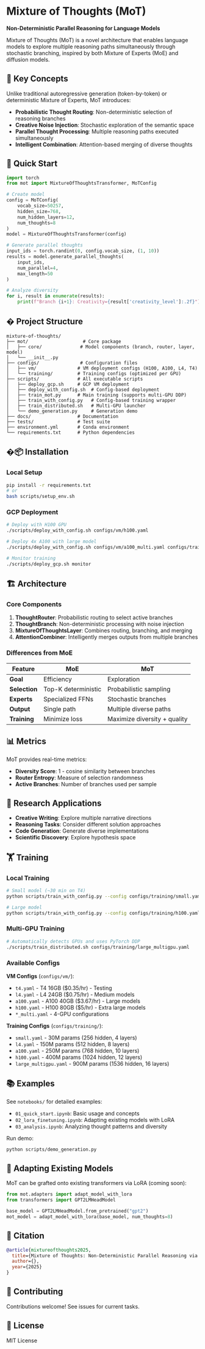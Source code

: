 # Mixture of Thoughts (MoT)

**Non-Deterministic Parallel Reasoning for Language Models**

Mixture of Thoughts (MoT) is a novel architecture that enables language models to explore multiple reasoning paths simultaneously through stochastic branching, inspired by both Mixture of Experts (MoE) and diffusion models.

## 🧠 Key Concepts

Unlike traditional autoregressive generation (token-by-token) or deterministic Mixture of Experts, MoT introduces:

- **Probabilistic Thought Routing**: Non-deterministic selection of reasoning branches
- **Creative Noise Injection**: Stochastic exploration of the semantic space
- **Parallel Thought Processing**: Multiple reasoning paths executed simultaneously
- **Intelligent Combination**: Attention-based merging of diverse thoughts

## 🚀 Quick Start

```python
import torch
from mot import MixtureOfThoughtsTransformer, MoTConfig

# Create model
config = MoTConfig(
    vocab_size=50257,
    hidden_size=768,
    num_hidden_layers=12,
    num_thoughts=8
)
model = MixtureOfThoughtsTransformer(config)

# Generate parallel thoughts
input_ids = torch.randint(0, config.vocab_size, (1, 10))
results = model.generate_parallel_thoughts(
    input_ids, 
    num_parallel=4, 
    max_length=50
)

# Analyze diversity
for i, result in enumerate(results):
    print(f"Branch {i+1}: Creativity={result['creativity_level']:.2f}")
```

## � Project Structure

```
mixture-of-thoughts/
├── mot/                    # Core package
│   ├── core/              # Model components (branch, router, layer, model)
│   └── __init__.py
├── configs/               # Configuration files
│   ├── vm/               # VM deployment configs (H100, A100, L4, T4)
│   └── training/         # Training configs (optimized per GPU)
├── scripts/              # All executable scripts
│   ├── deploy_gcp.sh     # GCP VM deployment
│   ├── deploy_with_config.sh  # Config-based deployment
│   ├── train_mot.py      # Main training (supports multi-GPU DDP)
│   ├── train_with_config.py   # Config-based training wrapper
│   ├── train_distributed.sh   # Multi-GPU launcher
│   └── demo_generation.py     # Generation demo
├── docs/                 # Documentation
├── tests/                # Test suite
├── environment.yml       # Conda environment
└── requirements.txt      # Python dependencies
```

## �📦 Installation

### Local Setup
```bash
pip install -r requirements.txt
# or
bash scripts/setup_env.sh
```

### GCP Deployment
```bash
# Deploy with H100 GPU
./scripts/deploy_with_config.sh configs/vm/h100.yaml

# Deploy 4x A100 with large model
./scripts/deploy_with_config.sh configs/vm/a100_multi.yaml configs/training/large_multigpu.yaml

# Monitor training
./scripts/deploy_gcp.sh monitor
```

## 🏗️ Architecture

### Core Components

1. **ThoughtRouter**: Probabilistic routing to select active branches
2. **ThoughtBranch**: Non-deterministic processing with noise injection
3. **MixtureOfThoughtsLayer**: Combines routing, branching, and merging
4. **AttentionCombiner**: Intelligently merges outputs from multiple branches

### Differences from MoE

| Feature | MoE | MoT |
|---------|-----|-----|
| **Goal** | Efficiency | Exploration |
| **Selection** | Top-K deterministic | Probabilistic sampling |
| **Experts** | Specialized FFNs | Stochastic branches |
| **Output** | Single path | Multiple diverse paths |
| **Training** | Minimize loss | Maximize diversity + quality |

## 📊 Metrics

MoT provides real-time metrics:

- **Diversity Score**: 1 - cosine similarity between branches
- **Router Entropy**: Measure of selection randomness
- **Active Branches**: Number of branches used per sample

## 🔬 Research Applications

- **Creative Writing**: Explore multiple narrative directions
- **Reasoning Tasks**: Consider different solution approaches
- **Code Generation**: Generate diverse implementations
- **Scientific Discovery**: Explore hypothesis space

## 🏋️ Training

### Local Training
```bash
# Small model (~30 min on T4)
python scripts/train_with_config.py --config configs/training/small.yaml

# Large model
python scripts/train_with_config.py --config configs/training/h100.yaml
```

### Multi-GPU Training
```bash
# Automatically detects GPUs and uses PyTorch DDP
./scripts/train_distributed.sh configs/training/large_multigpu.yaml
```

### Available Configs

**VM Configs** (`configs/vm/`):
- `t4.yaml` - T4 16GB ($0.35/hr) - Testing
- `l4.yaml` - L4 24GB ($0.75/hr) - Medium models
- `a100.yaml` - A100 40GB ($3.67/hr) - Large models
- `h100.yaml` - H100 80GB ($5/hr) - Extra large models
- `*_multi.yaml` - 4-GPU configurations

**Training Configs** (`configs/training/`):
- `small.yaml` - 30M params (256 hidden, 4 layers)
- `l4.yaml` - 150M params (512 hidden, 8 layers)
- `a100.yaml` - 250M params (768 hidden, 10 layers)
- `h100.yaml` - 400M params (1024 hidden, 12 layers)
- `large_multigpu.yaml` - 900M params (1536 hidden, 16 layers)

## 📚 Examples

See `notebooks/` for detailed examples:

- `01_quick_start.ipynb`: Basic usage and concepts
- `02_lora_finetuning.ipynb`: Adapting existing models with LoRA
- `03_analysis.ipynb`: Analyzing thought patterns and diversity

Run demo:
```bash
python scripts/demo_generation.py
```

## 🔧 Adapting Existing Models

MoT can be grafted onto existing transformers via LoRA (coming soon):

```python
from mot.adapters import adapt_model_with_lora
from transformers import GPT2LMHeadModel

base_model = GPT2LMHeadModel.from_pretrained("gpt2")
mot_model = adapt_model_with_lora(base_model, num_thoughts=8)
```

## 📖 Citation

```bibtex
@article{mixtureofthoughts2025,
  title={Mixture of Thoughts: Non-Deterministic Parallel Reasoning via Stochastic Expert Branching},
  author={},
  year={2025}
}
```

## 🤝 Contributing

Contributions welcome! See issues for current tasks.

## 📄 License

MIT License
